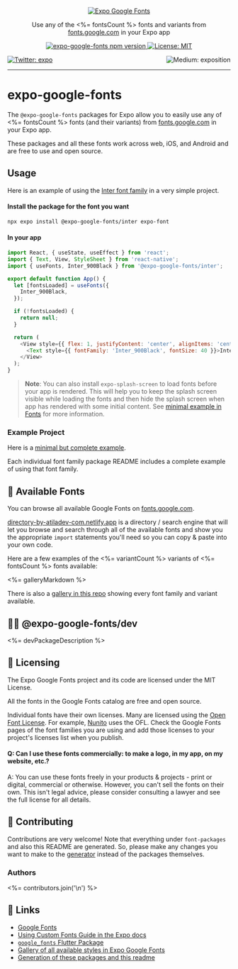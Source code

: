 <!--
This file is generated by @expo-google-fonts/generator
If you want to modify it, go to packages/generator/templates
-->

<p align="center">
  <a href="https://github.com/expo/google-fonts">
    <img alt="Expo Google Fonts" src="./gifs/title.gif">
  </a>
</p>

<p align="center">Use any of the <%= fontsCount %> fonts and variants from <a href="https://fonts.google.com" target="_blank">fonts.google.com</a> in your Expo app</p>

<p align="center">
  <a aria-label="npm version" href="https://www.npmjs.com/org/expo-google-fonts" target="_blank">
    <img alt="expo-google-fonts npm version" src="https://flat.badgen.net/npm/v/@expo-google-fonts/dev" />
  </a>
  <a aria-label="Expo is free to use" href="https://github.com/expo/expo/blob/master/LICENSE" target="_blank">
    <img alt="License: MIT" src="https://flat.badgen.net/github/license/expo/google-fonts" target="_blank" />
  </a>
</p>

<p>
  <a aria-label="Follow @expo on Twitter" href="https://twitter.com/intent/follow?screen_name=expo" target="_blank">
    <img  alt="Twitter: expo" src="https://img.shields.io/twitter/follow/expo.svg?style=flat-square&label=Follow%20%40expo&logo=TWITTER&logoColor=FFFFFF&labelColor=00aced&logoWidth=15&color=lightgray" target="_blank" />
  </a>
  <a aria-label="Follow Expo on Medium" href="https://blog.expo.io">
    <img align="right" alt="Medium: exposition" src="https://img.shields.io/badge/Learn%20more%20on%20our%20blog-lightgray.svg?style=flat-square" target="_blank" />
  </a>
</p>

---

# expo-google-fonts

The `@expo-google-fonts` packages for Expo allow you to easily use any of <%= fontsCount %> fonts (and their variants) from [fonts.google.com](https://fonts.google.com) in your Expo app.

These packages and all these fonts work across web, iOS, and Android and are free to use and open source.

## Usage

Here is an example of using the [Inter font family](https://fonts.google.com/specimen/Inter) in a very simple project.

#### Install the package for the font you want

```sh
npx expo install @expo-google-fonts/inter expo-font
```

#### In your app

```js
import React, { useState, useEffect } from 'react';
import { Text, View, StyleSheet } from 'react-native';
import { useFonts, Inter_900Black } from '@expo-google-fonts/inter';

export default function App() {
  let [fontsLoaded] = useFonts({
    Inter_900Black,
  });

  if (!fontsLoaded) {
    return null;
  }

  return (
    <View style={{ flex: 1, justifyContent: 'center', alignItems: 'center' }}>
      <Text style={{ fontFamily: 'Inter_900Black', fontSize: 40 }}>Inter Black</Text>
    </View>
  );
}
```

> **Note**: You can also install `expo-splash-screen` to load fonts before your app is rendered. This will help you to keep the splash screen visible while loading the fonts and then hide the splash screen when app has rendered with some initial content. See [minimal example in Fonts](https://docs.expo.dev/develop/user-interface/fonts/#minimal-example) for more information.

### Example Project

Here is a [minimal but complete example](https://github.com/expo/google-fonts/tree/main/packages/example).

Each individual font family package README includes a complete example of using that font family.

## 🔡 Available Fonts

You can browse all available Google Fonts on [fonts.google.com](https://fonts.google.com).

[directory-by-atiladev-com.netlify.app](https://directory-by-atiladev-com.netlify.app/) is a directory / search engine that will let you browse and search through all of the available fonts and show you the appropriate `import` statements you'll need so you can copy & paste into your own code.

Here are a few examples of the <%= variantCount %> variants of <%= fontsCount %> fonts available:

<%= galleryMarkdown %>

There is also a [gallery in this repo](./GALLERY.md#readme) showing every font family and variant available.

## 👩‍💻 @expo-google-fonts/dev

<%= devPackageDescription %>

## 📖 Licensing

The Expo Google Fonts project and its code are licensed under the MIT License.

All the fonts in the Google Fonts catalog are free and open source.

Individual fonts have their own licenses. Many are licensed using the [Open Font License](https://scripts.sil.org/cms/scripts/page.php?site_id=nrsi&id=OFL). For example, [Nunito](https://fonts.google.com/specimen/Nunito) uses the OFL. Check the Google Fonts pages of the font families you are using and add those licenses to your project's licenses list when you publish.

#### Q: Can I use these fonts commercially: to make a logo, in my app, on my website, etc.?

A: You can use these fonts freely in your products & projects - print or digital, commercial or otherwise. However, you can't sell the fonts on their own. This isn't legal advice, please consider consulting a lawyer and see the full license for all details.

## 🤝 Contributing

Contributions are very welcome! Note that everything under `font-packages` and also this README are generated. So, please make any changes you want to make to the [generator](https://github.com/expo/google-fonts/tree/master/packages/generator#readme) instead of the packages themselves.

### Authors

<%= contributors.join('\n') %>

## 🔗 Links

- [Google Fonts](https://fonts.google.com)
- [Using Custom Fonts Guide in the Expo docs](https://docs.expo.dev/develop/user-interface/fonts/#use-a-custom-font)
- [`google_fonts` Flutter Package](https://pub.dev/packages/google_fonts)
- [Gallery of all available styles in Expo Google Fonts](./GALLERY.md)
- [Generation of these packages and this readme](https://github.com/expo/google-fonts/tree/master/packages/generator#readme)
